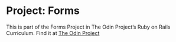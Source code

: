 # Project: Forms

This is part of the Forms Project in The Odin Project’s Ruby on Rails Curriculum.
Find it at [The Odin Project](http://www.theodinproject.com/lessons/ruby-on-rails-forms)
